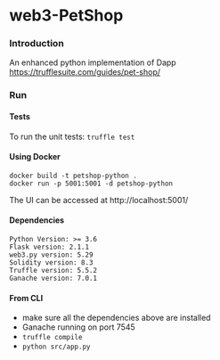 # web3-PetShop

### Introduction
An enhanced python implementation of Dapp https://trufflesuite.com/guides/pet-shop/

### Run
#### Tests

To run the unit tests:
`truffle test`

#### Using Docker 
```
docker build -t petshop-python .
docker run -p 5001:5001 -d petshop-python
```
The UI can be accessed at http://localhost:5001/

#### Dependencies
```
Python Version: >= 3.6
Flask version: 2.1.1
web3.py version: 5.29
Solidity version: 8.3
Truffle version: 5.5.2
Ganache version: 7.0.1
```

#### From CLI
- make sure all the dependencies above are installed
- Ganache running on port 7545
- `truffle compile`
- `python src/app.py` 
